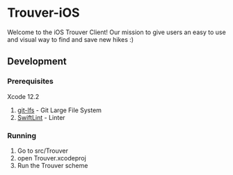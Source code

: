 # Trouver-iOS

Welcome to the iOS Trouver Client! Our mission to give users an easy to use and visual way to find and save new hikes :)

## Development

### Prerequisites
Xcode 12.2
1. [git-lfs](https://git-lfs.github.com/) - Git Large File System
1. [SwiftLint](https://github.com/realm/SwiftLint) - Linter

### Running
1. Go to src/Trouver
1. open Trouver.xcodeproj
1. Run the Trouver scheme
